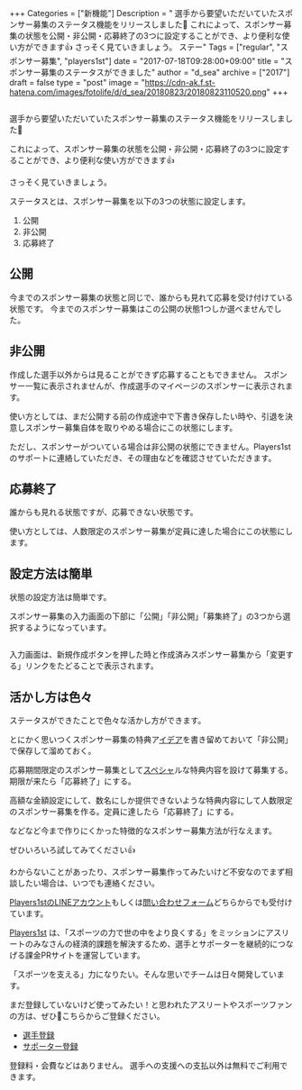 +++
Categories = ["新機能"]
Description = "   選手から要望いただいていたスポンサー募集のステータス機能をリリースしました🎉  これによって、スポンサー募集の状態を公開・非公開・応募終了の3つに設定することができ、より便利な使い方ができます👍  さっそく見ていきましょう。  ステー"
Tags = ["regular", "スポンサー募集", "players1st"]
date = "2017-07-18T09:28:00+09:00"
title = "スポンサー募集のステータスができました"
author = "d_sea"
archive = ["2017"]
draft = false
type = "post"
image = "https://cdn-ak.f.st-hatena.com/images/fotolife/d/d_sea/20180823/20180823110520.png"
+++

<body>
<p><img src="https://cdn-ak.f.st-hatena.com/images/fotolife/d/d_sea/20180823/20180823110520.png" alt=""></p>
<p>選手から要望いただいていたスポンサー募集のステータス機能をリリースしました🎉</p>
<p>これによって、スポンサー募集の状態を公開・非公開・応募終了の3つに設定することができ、より便利な使い方ができます👍</p>
<p>さっそく見ていきましょう。</p>
<p>ステータスとは、スポンサー募集を以下の3つの状態に設定します。</p>
<ol>
<li>公開</li>
<li>非公開</li>
<li>応募終了</li>
</ol>
<h2>公開</h2>
<p>今までのスポンサー募集の状態と同じで、誰からも見れて応募を受け付けている状態です。
今までのスポンサー募集はこの公開の状態1つしか選べませんでした。</p>
<h2>非公開</h2>
<p>作成した選手以外からは見ることができず応募することもできません。
スポンサー一覧に表示されませんが、作成選手のマイページのスポンサーに表示されます。</p>
<p>使い方としては、まだ公開する前の作成途中で下書き保存したい時や、引退を決意しスポンサー募集自体を取りやめる場合にこの状態にします。</p>
<p>ただし、スポンサーがついている場合は非公開の状態にできません。Players1stのサポートに連絡していただき、その理由などを確認させていただきます。</p>
<h2>応募終了</h2>
<p>誰からも見れる状態ですが、応募できない状態です。</p>
<p>使い方としては、人数限定のスポンサー募集が定員に達した場合にこの状態にします。</p>
<h2>設定方法は簡単</h2>
<p>状態の設定方法は簡単です。</p>
<p>スポンサー募集の入力画面の下部に「公開」「非公開」「募集終了」の3つから選択するようになっています。</p>
<img src="https://cdn-ak.f.st-hatena.com/images/fotolife/d/d_sea/20180823/20180823110523.png" alt=""><p></p>
<p>入力画面は、新規作成ボタンを押した時と作成済みスポンサー募集から「変更する」リンクをたどることで表示されます。</p>
<h2>活かし方は色々</h2>
<p>ステータスができたことで色々な活かし方ができます。</p>
<p>とにかく思いつくスポンサー募集の特典ア<a class="keyword" href="http://d.hatena.ne.jp/keyword/%A5%A4%A5%C7%A5%A2">イデア</a>を書き留めておいて「非公開」で保存して溜めておく。</p>
<p>応募期間限定のスポンサー募集として<a class="keyword" href="http://d.hatena.ne.jp/keyword/%A5%B9%A5%DA%A5%B7%A5%E3">スペシャ</a>ルな特典内容を設けて募集する。期限が来たら「応募終了」にする。</p>
<p>高額な金額設定にして、数名にしか提供できないような特典内容にして人数限定のスポンサー募集を作る。定員に達したら「応募終了」にする。</p>
<p>などなど今まで作りにくかった特徴的なスポンサー募集方法が行なえます。</p>
<p>ぜひいろいろ試してみてください👍</p>
<p>わからないことがあったり、スポンサー募集作ってみたいけど不安なのでまず相談したい場合は、いつでも連絡ください。</p>
<p><a href="https://line.me/R/ti/p/%40fuq1261v">Players1stのLINEアカウント</a>もしくは<a href="https://players1.st/feedbacks/new">問い合わせフォーム</a>どちらからでも受付けています。</p>
<p><a href="https://players1.st/">Players1st</a> は、「スポーツの力で世の中をより良くする」をミッションにアスリートのみなさんの経済的課題を解決するため、選手とサポーターを継続的につなげる課金PRサイトを運営しています。</p>
<p>「スポーツを支える」力になりたい。そんな思いでチームは日々開発しています。</p>
<p>まだ登録していないけど使ってみたい！と思われたアスリートやスポーツファンの方は、ぜひ🔗こちらからご登録ください。</p>
<ul>
<li><a href="https://players1.st/users/sign_up?from=layout-drawer&amp;amp;amp;token=U9uHncad?from=blog">選手登録</a></li>
<li><a href="https://players1.st/users/sign_up?from=blog">サポーター登録</a></li>
</ul>
<p>登録料・会費などはありません。 選手への支援への支払以外は無料でご利用できます。</p>
</body>
